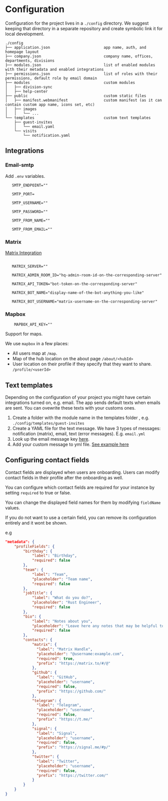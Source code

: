 # Configuration

Configuration for the project lives in a `./config` directory. We suggest keeping that directory in a separate repository and create symbolic link it for local development.

```
./config
├── application.json                        app name, auth, and homepage layout
├── company.json                            company name, offices, departments, divisions
├── modules.json                            list of enabled modules with their metadata and enabled integrations
├── permissions.json                        list of roles with their permissions, default role by email domain
├── modules                                 custom modules
│   ├── division-sync
│   ├── help-center
├── public                                  custom static files
│   ├── manifest.webmanifest                custom manifest (as it can contain custom app name, icons set, etc)
│   ├── images
│   │   └── ...
└── templates                               custom text templates
    ├── guest-invites
    │   └── email.yaml
    └── visits
        └── notification.yaml
```

## Integrations

### Email-smtp

Add `.env` variables.

```
   SMTP_ENDPOINT=""

   SMTP_PORT=

   SMTP_USERNAME=""

   SMTP_PASSWORD=""

   SMTP_FROM_NAME=""

   SMTP_FROM_EMAIL=""
```

### Matrix

[Matrix Integration](../src/integrations/matrix/README.md)

```

   MATRIX_SERVER=""

   MATRIX_ADMIN_ROOM_ID="hq-admin-room-id-on-the-corresponding-server"

   MATRIX_API_TOKEN="bot-token-on-the-corresponding-server"

   MATRIX_BOT_NAME="display-name-of-the-bot-anything-you-like"

   MATRIX_BOT_USERNAME="matrix-username-on-the-corresponding-server"

```

### Mapbox

```
    MAPBOX_API_KEY=""
```
Support for maps.

We use `mapbox` in a few places:

- All users map at `/map`.
- Map of the hub location on the about page `/about/<hubId>`
- User location on their profile if they specify that they want to share. `/profile/<userId>`

## Text templates

Depending on the configuration of your project you might have certain integrations turned on, e.g. email.
The app sends default texts when emails are sent. You can ovewrite these texts with your customs ones.

1. Create a folder with the module name in the templates folder , e.g. `./config/templates/guest-invites`
2. Create a YAML file for the text message. We have 3 types of messages: notification (matrix), email, text (error messages). E.g. `email.yml`
3. Look up the email message key [here](https://github.com/paritytech/polkadot-hub-app/blob/master/src/integrations/email-smtp/README.md#guest-invites).
4. Add your custom message to yml file. [See example here](https://github.com/paritytech/polkadot-hub-app/blob/master/src/modules/guest-invites/templates/email.yaml)


## Configuring contact fields

Contact fields are displayed when users are onboarding. Users can modify contact fields in their profile after the onboarding as well.

You can configure which contact fields are required for your instance by setting `required` to true or false.

You can change the displayed field names for them by modifying `fieldName` values.

If you do not want to use a certain field, you can remove its configuration entirely and it wont be shown.

e.g

```json
"metadata": {
    "profileFields": {
        "birthday": {
            "label": "Birthday",
            "required": false
        },
        "team": {
            "label": "Team",
            "placeholder": "Team name",
            "required": false
        },
        "jobTitle": {
            "label": "What do you do?",
            "placeholder": "Rust Engineer",
            "required": false
        },
        "bio": {
            "label": "Notes about you",
            "placeholder": "Leave here any notes that may be helpful to others: how to work with you, scope of responsibility, extra contact information, or literally anything you want to share with people visiting your profile.",
            "required": false
        },
        "contacts": {
            "matrix": {
              "label": "Matrix Handle",
              "placeholder": "@username:example.com",
              "required": true,
              "prefix": "https://matrix.to/#/@"
            },
            "github": {
              "label": "GitHub",
              "placeholder": "username",
              "required": false,
              "prefix": "https://github.com/"
            },
            "telegram": {
              "label": "Telegram",
              "placeholder": "username",
              "required": false,
              "prefix": "https://t.me/"
            },
            "signal": {
              "label": "Signal",
              "placeholder": "username",
              "required": false,
              "prefix": "https://signal.me/#p/"
            },
            "twitter": {
              "label": "Twitter",
              "placeholder": "username",
              "required": false,
              "prefix": "https://twitter.com/"
            }
        }
    }
}

```
